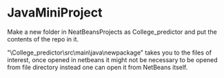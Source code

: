 # JavaMiniProject
Make a new folder in NeatBeansProjects as College_predictor and put the contents of the repo in it.  

"\College_predictor\src\main\java\newpackage" takes you to the files of interest, once opened in netbeans it might not be necessary to be opened from file directory instead one can open it from NetBeans itself.
